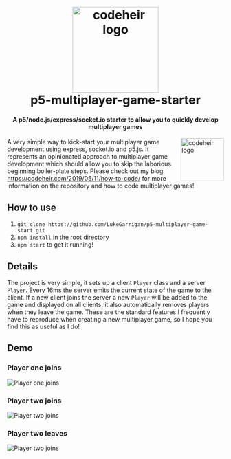 
<h1 align="center">
  <br>
      <img src="https://i.ibb.co/jMstmV4/logo.jpg" alt="codeheir logo" title="Codeheir"  height="200" />
  <br>
  p5-multiplayer-game-starter
  <br>
</h1>

<h4 align="center">A p5/node.js/express/socket.io starter to allow you to quickly develop multiplayer games</h4>

<a href="https://twitter.com/codeheir">
    <img src="https://pbs.twimg.com/profile_images/1025347326037159936/XI_T6kun_400x400.jpg" alt="codeheir logo" title="Codeheir" align="right" height="100" />
</a>



A very simple way to kick-start your multiplayer game development using express, socket.io and p5.js. It represents an opinionated approach to multiplayer game development which should allow you to skip the laborious beginning boiler-plate steps. Please check out my blog https://codeheir.com/2019/05/11/how-to-code/ for more information on the repository and how to code multiplayer games!

## How to use

1. `git clone https://github.com/LukeGarrigan/p5-multiplayer-game-start.git`
2. `npm install` in the root directory
3. `npm start` to get it running!

## Details 
The project is very simple, it sets up a client `Player` class and a server `Player`. Every 16ms the server emits the current state of the game to the client. If a new client joins the server a new `Player` will be added to the game and displayed on all clients, it also automatically removes players when they leave the game. These are the standard features I frequently have to reproduce when creating a new multiplayer game, so I hope you find this as useful as I do!

## Demo

### Player one joins
![Player one joins](https://snag.gy/10h6Cs.jpg)


### Player two joins
![Player two joins](https://snag.gy/JpebEm.jpg)

### Player two leaves
![Player two joins](https://snag.gy/10h6Cs.jpg)
